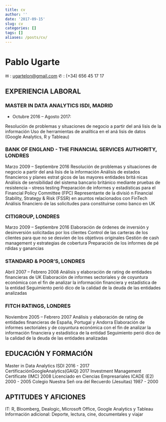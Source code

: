 ```yaml
---
title: cv
author: ''
date: '2017-09-15'
slug: cv
categories: []
tags: []
aliases: /posts/cv/
---
```


# Pablo Ugarte
 ✉ : ugartelon@gmail.com 
 ✆ : (+34) 656 45 17 17

## EXPERIENCIA LABORAL

### MASTER IN DATA ANALYTICS ISDI, MADRID

- Octubre 2016 – Agosto 2017:

Resolución de problemas y situaciones de negocio a partir del aná lisis de la información
Uso de herramientas de analı́tica en el aná lisis de datos (Google Analytics, R y Tableau)

### BANK OF ENGLAND - THE FINANCIAL SERVICES AUTHORITY, LONDRES
Marzo 2009 – Septiembre 2016
Resolución de problemas y situaciones de negocio a partir del aná lisis de la información
Análisis de estados financieros y planes estrat gicos de las mayores entidades britá nicas
Análisis de sensibilidad del sistema bancario británico mediante pruebas de resistencia –
stress testing
Preparación de informes y estadı́sticas para el Financial Policy Committee (FPC)
Representante de la divisió n Financial Stability, Strategy & Risk (FSSR) en asuntos
relacionados con FinTech
Análisis financiero de las solicitudes para constituirse como banco en UK

### CITIGROUP, LONDRES
Marzo 2009 – Septiembre 2016
Elaboración de órdenes de inversión y desinversión solicitadas por los clientes
Control de las carteras de los clientes para que no se desvı́en de los objetivos originales
Gestión de cash management y estrategias de cobertura
Preparación de los informes de pé rdidas y ganancias

### STANDARD & POOR’S, LONDRES
Abril 2007 – Febrero 2008
Análisis y elaboración de rating de entidades financieras de UK
Elaboración de informes sectoriales y de coyuntura económica con el fin de analizar la
información financiera y estadı́stica de la entidad
Seguimiento perió dico de la calidad de la deuda de las entidades analizadas

### FITCH RATINGS, LONDRES
Noviembre 2005 – Febrero 2007
Análisis y elaboración de rating de entidades financieras de España, Portugal y Andorra
Elaboración de informes sectoriales y de coyuntura económica con el fin de analizar la
información financiera y estadı́stica de la entidad
Seguimiento perió dico de la calidad de la deuda de las entidades analizadas

## EDUCACIÓN Y FORMACIÓN

Master in Data Analytics ISDI                            2016 - 2017
CertificaciónGoogleAnalytics(GAIQ)                       2017
Investment Management Certificate (IMC)                  2008
Licenciado en Ciencias Empresariales ICADE (E2)          2000 - 2005
Colegio Nuestra Señ ora del Recuerdo (Jesuitas)          1987 - 2000

## APTITUDES Y AFICIONES

IT: R, Bloomberg, Dealogic, Microsoft Office, Google Analytics y Tableau
Información adicional: Deporte, lectura, cine, documentales y viajar

